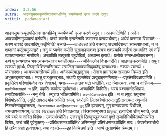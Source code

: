 ```yaml
---
index:  3.2.56
sutra:  आढ्यसुभगस्थूलपलितनग्नान्धप्रियेषु च्व्यर्थेष्वच्वौ कृञः करणे ख्युन्
vritti:  padamanjari
---
```


आढ्यसुभगस्थूलपलितनग्नान्धप्रियेषु च्व्यर्थेष्वच्वौ कृञः करणे ख्युन्।। आढ्यादिष्विति। अनेन आढ्यादीनामुपपदत्वं दर्शयति। करणे कारके इत्यनेनापि करणस्य प्रत्ययार्थत्वम्। अथैवं कस्मान्न विज्ञायते---करण उपपदे आढ्यादिषु कर्तृष्विति? उच्यते----`च्व्यर्थेष्वच्चौ` इति वचनाद् आढ्यादिशब्दाः स्वरूपप्रधानाः, न च शब्दानां कर्तृत्वमुपपद्यते। ननु च श्रवणेन करोति सुखमाढ्याशब्द इत्यत्र शब्दस्यापि कर्तृत्वं सम्भवति? एवं तर्हि व्याख्यानात्तथा नाश्रीयते। अच्वाविति तत्पुरुषो बहुव्रीहिर्वा, अच्व्यन्त इत्यर्थः। प्रत्येकं सम्बन्धात्त्वेकवचनम्। कथं पुनच्व्यर्थाश्च भवन्त्यचव्यन्ताश्च भवन्तीत्याह----च्वेविकल्पेन विधानादिति। आढ्यङ्करणमिति। ख्युनः खकारो मुमर्थः, लिङ्गविशिष्टपरिभाषया स्त्रालिङ्गष्वाढ्यादिषूपपदेषु ह्रस्वार्थश्च। नकारः स्वरार्थः। योरनादशः।
अभ्यञ्चयन्तीत्यर्थ इति। अनेकार्थत्वाद्धातूनाम्। तेनात्र प्रागनाढ्यः सन्नाढ्यः क्रियत इति अभूततद्भावाभावः। भवतु वाऽभूततद्भावः, तथापि युक्तमेवेदं प्रत्युदाहरणमित्याह---प्रकृतेरविवक्षायामिति। प्रकृतिरेव परिणामित्वेन यत्र विवक्ष्यते, यथा-----तन्तवः पटो भवतीति, तदा च्विप्रत्ययः, तथा च वार्त्तिकम्----`प्रकृतिविवक्षाग्रहणं च` इति, प्रकृतिः कार्यस्य पूर्वावस्था।
अच्वाविति किमिति। अस्य वक्ष्यमाणोऽभिप्रायः, तमाविष्करोति----ननु चेति। ल्युटात्र भवितव्यमिति। `करणाधिकरणयोश्च` इति। न च ल्युटः ख्युनश्च विशेषोऽस्तीति, ल्युटि तावदाढ्योकरणमिति रूपम्, स्वरोऽपि लित्स्वरेणोत्तरपदाद्यु9दात्तत्वम्; ख्युन्यपि नित्स्वरेणाद्युदात्तत्वम्, `खित्यनव्ययस्य` `अरुर्द्विषदजन्तस्य मुम्` इति ह्रस्वत्वम्, मुम् चानव्ययस्य विधीयते, च्व्यन्ताश्चाव्ययम्; `ऊर्यादि च्विडाचश्च` इति निपातत्वात्। स्त्रियामप्युभयत्र `टिड्ढाणञ्` इत्यादिना ङीब् भवति, अतो रूपे स्वरे च नास्ति विशेषः। उत्तरार्थश्चोति। उत्तरसूत्रे खिष्णुच्खुकञ्भ्यां मुक्ते तृजादिभिर्भवितव्यमित्यस्ति विशेषः, कथं तर्हि पूर्वमुक्तम्---प्रतिषेधसामर्थ्यादिति? अस्मिन्सूत्रे प्रतिषेधसामर्थ्यादिति भावः। केवलोत्तरार्थत्वे हि तत्रैव `अच्वौ` इत्यवक्ष्यत्, यथा वक्ष्यते----इह किंचित्त्रपो इति। भाष्ये तूत्तरार्थमेव स्थितम्।।
